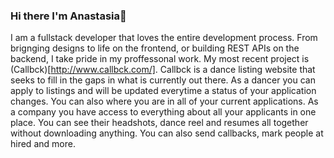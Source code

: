 ### Hi there I'm Anastasia👋


I am a fullstack developer that loves the entire development process. From brignging designs to life on the frontend, or building REST APIs on the backend, I take pride in my proffessonal work.  My most recent project is (Callbck)[http://www.callbck.com/].  Callbck is a dance listing website that seeks to fill in the gaps in what is currently out there.  As a dancer you can apply to listings and will be updated everytime a status of your application changes.  You can also where you are in all of your current applications.  As a company you have access to everything about all your applicants in one place.  You can see their headshots, dance reel and resumes all together without downloading anything.  You can also send callbacks, mark people at hired and more.





